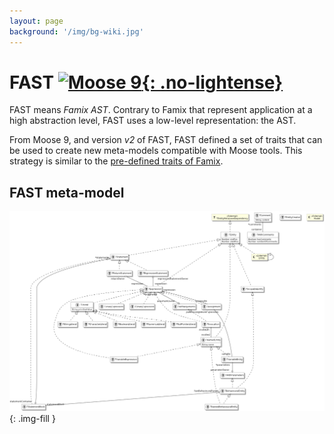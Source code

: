 ```yaml
---
layout: page
background: '/img/bg-wiki.jpg'
---
```


# FAST [![Moose 9](https://img.shields.io/badge/Moose-9-%23aac9ff.svg){: .no-lightense}](https://github.com/moosetechnology/FAST)

FAST means *Famix AST*.
Contrary to Famix that represent application at a high abstraction level, FAST uses a low-level representation: the AST.

From Moose 9, and version *v2* of FAST, FAST defined a set of traits that can be used to create new meta-models compatible with Moose tools.
This strategy is similar to the [pre-defined traits of Famix](../Developers/predefinedEntities).

## FAST meta-model

![FAST Meta-model](https://raw.githubusercontent.com/moosetechnology/FAST/v2-doc/fast-core.png){: .img-fill }